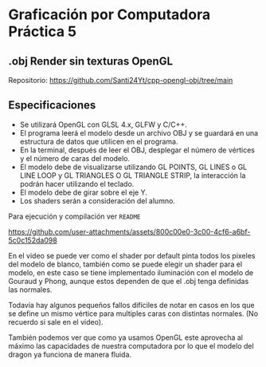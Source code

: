 # Graficación por Computadora Práctica 5
## .obj Render sin texturas OpenGL

Repositorio: https://github.com/Santi24Yt/cpp-opengl-obj/tree/main

## Especificaciones
- Se utilizará OpenGL con GLSL 4.x, GLFW y C/C++.
- El programa leerá el modelo desde un archivo OBJ y se guardará en una
estructura de datos que utilicen en el programa.
- En la terminal, después de leer el OBJ, desplegar el número de vértices y
el número de caras del modelo.
- El modelo debe de visualizarse utilizando GL POINTS, GL LINES o GL LINE LOOP
y GL TRIANGLES O GL TRIANGLE STRIP, la interacción la podrán
hacer utilizando el teclado.
- El modelo debe de girar sobre el eje Y.
- Los shaders serán a consideración del alumno.

Para ejecución y compilación ver `README`



https://github.com/user-attachments/assets/800c00e0-3c00-4cf6-a6bf-5c0c152da098



En el video se puede ver como el shader por default pinta todos los pixeles del modelo
de blanco, también como se puede elegir un shader para el modelo, en este caso se
tiene implementado iluminación con el modelo de Gouraud y Phong, aunque estos dependen
de que el .obj tenga definidas las normales.

Todavía hay algunos pequeños fallos difíciles de notar en casos en los que se define un mismo
vértice para multiples caras con distintas normales. (No recuerdo si sale en el video).

También podemos ver que como ya usamos OpenGL este aprovecha al máximo las capacidades
de nuestra computadora por lo que el modelo del dragon ya funciona de manera fluida.
